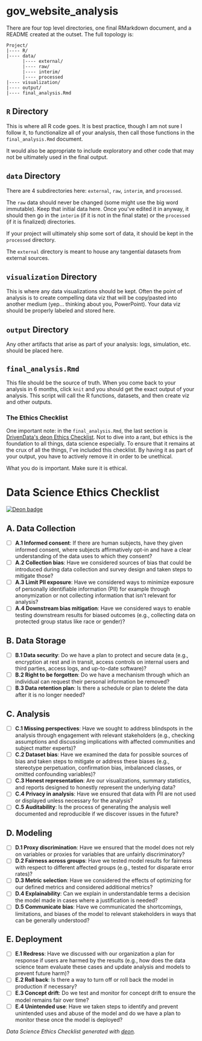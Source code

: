# gov_website_analysis

There are four top level directories, one final RMarkdown document, and a README created at the outset. The full topology is:

```
Project/
|---- R/
|---- data/
      |---- external/
      |---- raw/
      |---- interim/
      |---- processed
|---- visualization/
|---- output/
|---- final_analysis.Rmd
```

## `R` Directory

This is where all R code goes. It is best practice, though I am not sure I follow it, to functionalize all of your analysis, then call those functions in the `final_analysis.Rmd` document. 

It would also be appropriate to include exploratory and other code that may not be ultimately used in the final output.

## `data` Directory

There are 4 subdirectories here: `external`, `raw`, `interim`, and `processed`. 

The `raw` data should never be changed (some might use the big word immutable). Keep that initial data here. Once you've edited it in anyway, it should then go in the `interim` (if it is not in the final state) or the `processed` (if it is finalized) directories. 

If your project will ultimately ship some sort of data, it should be kept in the `processed` directory. 

The `external` directory is meant to house any tangential datasets from external sources. 

## `visualization` Directory

This is where any data visualizations should be kept. Often the point of analysis is to create compelling data viz that will be copy/pasted into another medium (yep... thinking about you, PowerPoint). Your data viz should be properly labeled and stored here.

## `output` Directory

Any other artifacts that arise as part of your analysis: logs, simulation, etc. should be placed here.

## `final_analysis.Rmd` 

This file should be the source of truth. When you come back to your analysis in 6 months, click `knit` and you should get the exact output of your analysis. This script will call the R functions, datasets, and then create viz and other outputs. 

### The Ethics Checklist

One important note: in the `final_analysis.Rmd`, the last section is [DrivenData's deon Ethics Checklist](https://deon.drivendata.org/). Not to dive into a rant, but ethics is the foundation to all things, data science especially. To ensure that it remains at the crux of all the things, I've included this checklist. By having it as part of your output, you have to actively remove it in order to be unethical. 

What you do is important. Make sure it is ethical.

# Data Science Ethics Checklist

[![Deon badge](https://img.shields.io/badge/ethics%20checklist-deon-brightgreen.svg?style=popout-square)](http://deon.drivendata.org/)

## A. Data Collection
- [ ] **A.1 Informed consent**: If there are human subjects, have they given informed consent, where subjects affirmatively opt-in and have a clear understanding of the data uses to which they consent?
- [ ] **A.2 Collection bias**: Have we considered sources of bias that could be introduced during data collection and survey design and taken steps to mitigate those?
- [ ] **A.3 Limit PII exposure**: Have we considered ways to minimize exposure of personally identifiable information (PII) for example through anonymization or not collecting information that isn't relevant for analysis?
- [ ] **A.4 Downstream bias mitigation**: Have we considered ways to enable testing downstream results for biased outcomes (e.g., collecting data on protected group status like race or gender)?

## B. Data Storage
- [ ] **B.1 Data security**: Do we have a plan to protect and secure data (e.g., encryption at rest and in transit, access controls on internal users and third parties, access logs, and up-to-date software)?
- [ ] **B.2 Right to be forgotten**: Do we have a mechanism through which an individual can request their personal information be removed?
- [ ] **B.3 Data retention plan**: Is there a schedule or plan to delete the data after it is no longer needed?

## C. Analysis
- [ ] **C.1 Missing perspectives**: Have we sought to address blindspots in the analysis through engagement with relevant stakeholders (e.g., checking assumptions and discussing implications with affected communities and subject matter experts)?
- [ ] **C.2 Dataset bias**: Have we examined the data for possible sources of bias and taken steps to mitigate or address these biases (e.g., stereotype perpetuation, confirmation bias, imbalanced classes, or omitted confounding variables)?
- [ ] **C.3 Honest representation**: Are our visualizations, summary statistics, and reports designed to honestly represent the underlying data?
- [ ] **C.4 Privacy in analysis**: Have we ensured that data with PII are not used or displayed unless necessary for the analysis?
- [ ] **C.5 Auditability**: Is the process of generating the analysis well documented and reproducible if we discover issues in the future?

## D. Modeling
- [ ] **D.1 Proxy discrimination**: Have we ensured that the model does not rely on variables or proxies for variables that are unfairly discriminatory?
- [ ] **D.2 Fairness across groups**: Have we tested model results for fairness with respect to different affected groups (e.g., tested for disparate error rates)?
- [ ] **D.3 Metric selection**: Have we considered the effects of optimizing for our defined metrics and considered additional metrics?
- [ ] **D.4 Explainability**: Can we explain in understandable terms a decision the model made in cases where a justification is needed?
- [ ] **D.5 Communicate bias**: Have we communicated the shortcomings, limitations, and biases of the model to relevant stakeholders in ways that can be generally understood?

## E. Deployment
- [ ] **E.1 Redress**: Have we discussed with our organization a plan for response if users are harmed by the results (e.g., how does the data science team evaluate these cases and update analysis and models to prevent future harm)?
- [ ] **E.2 Roll back**: Is there a way to turn off or roll back the model in production if necessary?
- [ ] **E.3 Concept drift**: Do we test and monitor for concept drift to ensure the model remains fair over time?
- [ ] **E.4 Unintended use**: Have we taken steps to identify and prevent unintended uses and abuse of the model and do we have a plan to monitor these once the model is deployed?

*Data Science Ethics Checklist generated with [deon](http://deon.drivendata.org).*
